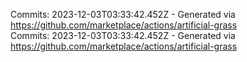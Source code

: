 Commits: 2023-12-03T03:33:42.452Z - Generated via https://github.com/marketplace/actions/artificial-grass
<br>
Commits: 2023-12-03T03:33:42.452Z - Generated via https://github.com/marketplace/actions/artificial-grass
<br>
